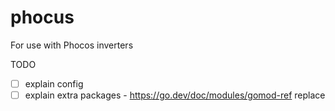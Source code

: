 # phocus
For use with Phocos inverters

TODO
- [ ] explain config
- [ ] explain extra packages - https://go.dev/doc/modules/gomod-ref replace
